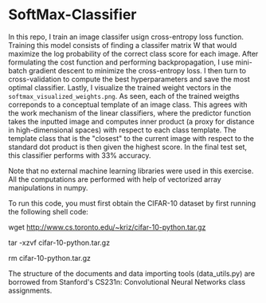 # SoftMax-Classifier
In this repo, I train an image classifer usign cross-entropy loss function. Training this model consists of finding a classifer matrix W that would maximize the log probability of the correct class score for each image. After formulating the cost function and performing backpropagation, I use mini-batch gradient descent to minimize the cross-entropy loss. I then turn to cross-validation to compute the best hyperparameters and save the most optimal classifier. Lastly, I visualize the trained weight vectors in the `softmax_visualized_weights.png`. As seen, each of the trained weigths correponds to a conceptual template of an image class. This agrees with the work mechanism of the linear classifiers, where the predictor function takes the inputted image and computes inner product (a proxy for distance in high-dimensional spaces) with respect to each class template. The template class that is the "closest" to the current image with respect to the standard dot product is then given the highest score. In the final test set, this classifier performs with 33% accuracy.

Note that no external machine learning libraries were used in this exercise. All the computations are performed with help of vectorized array manipulations in numpy. 

To run this code, you must first obtain the CIFAR-10 dataset by first running the following shell code:

wget http://www.cs.toronto.edu/~kriz/cifar-10-python.tar.gz

tar -xzvf cifar-10-python.tar.gz

rm cifar-10-python.tar.gz

The structure of the documents and data importing tools (data_utils.py) are borrowed from Stanford's CS231n: Convolutional Neural Networks class assignments.
